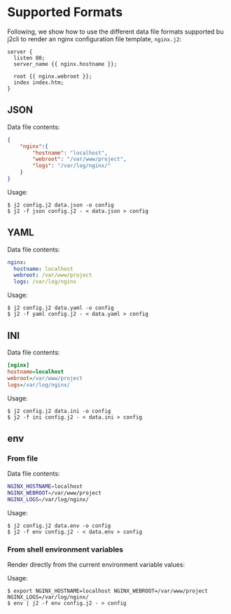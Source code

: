 # Supported Formats

Following, we show how to use the different data file formats supported
bu j2cli to render an nginx configuration file template, `nginx.j2`:

```jinja2
server {
  listen 80;
  server_name {{ nginx.hostname }};

  root {{ nginx.webroot }};
  index index.htm;
}
```

## JSON

Data file contents:
```json
{
    "nginx":{
        "hostname": "localhost",
        "webroot": "/var/www/project",
        "logs": "/var/log/nginx/"
    }
}
```

Usage:

    $ j2 config.j2 data.json -o config
    $ j2 -f json config.j2 - < data.json > config


## YAML

Data file contents:
```yaml
nginx:
  hostname: localhost
  webroot: /var/www/project
  logs: /var/log/nginx
```

Usage:

    $ j2 config.j2 data.yaml -o config
    $ j2 -f yaml config.j2 - < data.yaml > config


## INI

Data file contents:
```ini
[nginx]
hostname=localhost
webroot=/var/www/project
logs=/var/log/nginx/
```

Usage:

    $ j2 config.j2 data.ini -o config
    $ j2 -f ini config.j2 - < data.ini > config


## env

### From file
Data file contents:
```sh
NGINX_HOSTNAME=localhost
NGINX_WEBROOT=/var/www/project
NGINX_LOGS=/var/log/nginx/
```

Usage:

    $ j2 config.j2 data.env -o config
    $ j2 -f env config.j2 - < data.env > config


### From shell environment variables
Render directly from the current environment variable values:

Usage:

    $ export NGINX_HOSTNAME=localhost NGINX_WEBROOT=/var/www/project NGINX_LOGS=/var/log/nginx/
    $ env | j2 -f env config.j2 - > config

